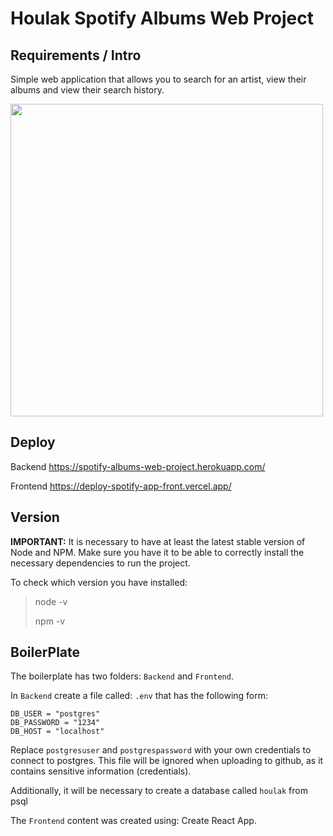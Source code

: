 # Houlak Spotify Albums Web Project

## Requirements / Intro

Simple web application that allows you to search for an artist, view their albums and view their search history.

<p>
<img width='500' src='https://i.postimg.cc/P5VfQDh2/1.png' </img>
</p>

## Deploy

Backend
https://spotify-albums-web-project.herokuapp.com/

Frontend
https://deploy-spotify-app-front.vercel.app/

## Version

__IMPORTANT:__ 
It is necessary to have at least the latest stable version of Node and NPM. Make sure you have it to be able to correctly install the necessary dependencies to run the project.

To check which version you have installed:

> node -v
>
> npm -v

## BoilerPlate

The boilerplate has two folders: `Backend` and `Frontend`.

In `Backend` create a file called: `.env` that has the following form:

```
DB_USER = "postgres"
DB_PASSWORD = "1234" 
DB_HOST = "localhost"
```

Replace `postgresuser` and `postgrespassword` with your own credentials to connect to postgres. This file will be ignored when uploading to github, as it contains sensitive information (credentials).

Additionally, it will be necessary to create a database called `houlak` from psql

The `Frontend` content was created using: Create React App.

